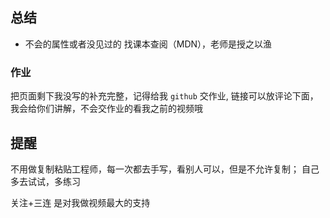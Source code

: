 ## 总结
- 不会的属性或者没见过的 找课本查阅（MDN），老师是授之以渔
### 作业
把页面剩下我没写的补充完整，记得给我 `github` 交作业,
链接可以放评论下面，我会给你们讲解，不会交作业的看我之前的视频哦
## 提醒
不用做复制粘贴工程师，每一次都去手写，看别人可以，但是不允许复制；
自己多去试试，多练习

关注+三连 是对我做视频最大的支持
